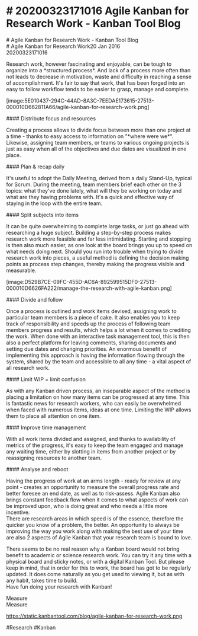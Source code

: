 # \# 20200323171016 Agile Kanban for Research Work - Kanban Tool Blog

\# Agile Kanban for Research Work - Kanban Tool Blog\
\# Agile Kanban for Research Work20 Jan 2016\
20200323171016

Research work, however fascinating and enjoyable, can be tough to organize into a \*structured process\*. And lack of a process more often than not leads to decrease in motivation, waste and difficulty in reaching a sense of accomplishment. It\'s fair to say that work, that has been forged into an easy to follow workflow tends to be easier to grasp, manage and complete.

\[image:5E010437-294C-44AD-8A3C-7EEDAE173615-27513-000010D662811A66/agile-kanban-for-research-work.png\]

\#\#\#\# Distribute focus and resources

Creating a process allows to divide focus between more than one project at a time - thanks to easy access to information on \"\*where were we\*\". Likewise, assigning team members, or teams to various ongoing projects is just as easy when all of the objectives and due dates are visualized in one place.

\#\#\#\# Plan & recap daily

It\'s useful to adopt the Daily Meeting, derived from a daily Stand-Up, typical for Scrum. During the meeting, team members brief each other on the 3 topics: what they\'ve done lately, what will they be working on today and what are they having problems with. It\'s a quick and effective way of staying in the loop with the entire team.

\#\#\#\# Split subjects into items

It can be quite overwhelming to complete large tasks, or just go ahead with researching a huge subject. Building a step-by-step process makes research work more feasible and far less intimidating. Starting and stopping is then also much easier, as one look at the board brings you up to speed on what needs doing next. Should you run into trouble when trying to divide research work into pieces, a useful method is defining the decision making points as process step changes, thereby making the progress visible and measurable.

\[image:D529B7CE-09FC-455D-AC6A-892599515DF0-27513-000010D6626FA222/manage-the-research-with-agile-kanban.png\]

\#\#\#\# Divide and follow

Once a process is outlined and work items devised, assigning work to particular team members is a piece of cake. It also enables you to keep track of responsibility and speeds up the process of following team members progress and results, which helps a lot when it comes to crediting the work. When done with an interactive task management tool, this is then also a perfect platform for leaving comments, sharing documents and setting due dates and changing priorities. An enormous benefit of implementing this approach is having the information flowing through the system, shared by the team and accessible to all any time - a vital aspect of all research work.

\#\#\#\# Limit WIP = limit confusion

As with any Kanban driven process, an inseparable aspect of the method is placing a limitation on how many items can be progressed at any time. This is fantastic news for research workers, who can easily be overwhelmed when faced with numerous items, ideas at one time. Limiting the WIP allows them to place all attention on one item.

\#\#\#\# Improve time management

With all work items divided and assigned, and thanks to availability of metrics of the progress, it\'s easy to keep the team engaged and manage any waiting time, either by slotting in items from another project or by reassigning resources to another team.

\#\#\#\# Analyse and reboot

Having the progress of work at an arms length - ready for review at any point - creates an opportunity to measure the overall progress rate and better foresee an end date, as well as to risk-assess. Agile Kanban also brings constant feedback flow when it comes to what aspects of work can be improved upon, who is doing great and who needs a little more incentive.\
There are research areas in which speed is of the essence, therefore the quicker you know of a problem, the better. An opportunity to always be improving the way you work along with making the best use of your time are also 2 aspects of Agile Kanban that your research team is bound to love.

There seems to be no real reason why a Kanban board would not bring benefit to academic or science research work. You can try it any time with a physical board and sticky notes, or with a digital Kanban Tool. But please keep in mind, that in order for this to work, the board has got to be regularly updated. It does come naturally as you get used to viewing it, but as with any habit, takes time to build.\
Have fun doing your research with Kanban!

Measure\
Measure

https://static.kanbantool.com/blog/agile-kanban-for-research-work.png

\#Research \#Kanban

